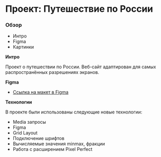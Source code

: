 # Проект: Путешествие по России

### Обзор
* Интро
* Figma
* Картинки

**Интро**

Проект о путешествии по России.
Веб-сайт адаптирован для самых распространённых разрешениях экранов.

**Figma**

* [Ссылка на макет в Figma](https://www.figma.com/file/5S2WSbEFL6awjVWJ0NWL8Q/Sprint-3_-Russia-_-desktop-mobile?node-id=28503%3A0)

**Технологии**

В проекте были использованы следующие новые технологии:
* Media запросы
* Figma
* Grid Layout
* Подключение шрифтов
* Вычисляемые значения minmax, фракции
* Работа с расширением Pixel Perfect
